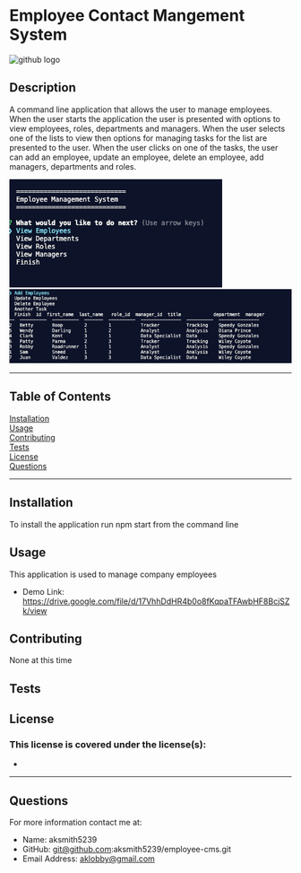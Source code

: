 # Employee Contact Mangement System

![github logo](https://img.shields.io/badge/license--orange.svg)


## Description
A command line application that allows the user to manage employees. When the user starts the application the user is presented with options to view employees, roles, departments and managers. When the user selects one of the lists to view then options for managing tasks for the list are presented to the user. When the user clicks on one of the tasks, the user can add an employee, update an employee, delete an employee, add managers, departments and roles.

<img src="./lib/employee-cms.png" >

<img src="./lib/employee-cms2.png" >



***
## Table of Contents
[Installation](#installation)<br>
[Usage](#usage)<br>
[Contributing](#contributing)<br>
[Tests](#tests)<br>
[License](#license)<br>
[Questions](#questions)<br>
***
## Installation
To install the application run npm start from the command line

## Usage
This application is used to manage company employees

* Demo Link: https://drive.google.com/file/d/17VhhDdHR4b0o8fKqpaTFAwbHF8BcjSZk/view

## Contributing
None at this time

## Tests


## License
### This license is covered under the  license(s):
* 
***
## Questions
For more information contact me at:<br>
* Name: aksmith5239
* GitHub: git@github.com:aksmith5239/employee-cms.git
* Email Address: aklobby@gmail.com
    
